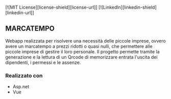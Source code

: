 <div id="top"></div>
<!-- PROJECT LOGO -->
<br />
[![MIT License][license-shield][license-url]]
[![LinkedIn][linkedin-shield][linkedin-url]]

## MARCATEMPO
Webapp realizzata per risolvere una necessità delle piccole imprese, ovvero avere un marcatempo a prezzi ridotti o quasi nulli, che permettere alle piccole imprese di gestire il loro personale.
Il progetto permette tramite la generazione e la lettura di un Qrcode di memorizzare entrata l'uscita dei dipendenti, i permessi e le assenze.

### Realizzato con
* Asp.net
* Vue



[license-shield]: https://img.shields.io/github/license/othneildrew/Best-README-Template.svg?style=for-the-badge
[linkedin-shield]: https://img.shields.io/badge/-LinkedIn-black.svg?style=for-the-badge&logo=linkedin&colorB=555
[linkedin-url]: https://www.linkedin.com/in/enrico-rombaldoni-695189208/
[license-url]: https://github.com/0d1n92/marcatempo/blob/main/LICENSE